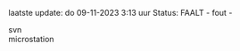 laatste update: 
do 09-11-2023  3:13   uur 
Status: FAALT - fout - 
<div class="service R">svn</div><div class="service Y">microstation</div>